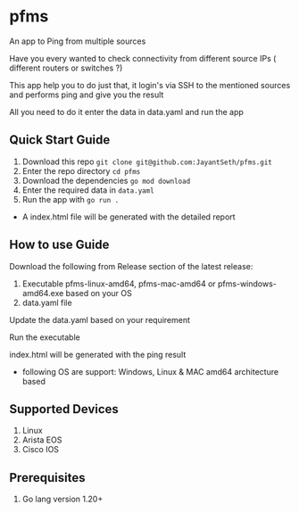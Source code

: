 # pfms
An app to Ping from multiple sources

Have you every wanted to check connectivity from different source IPs ( different routers or switches ?)

This app help you to do just that, it login's via SSH to the mentioned sources and performs ping and give you the result

All you need to do it enter the data in data.yaml and run the app

## Quick Start Guide

1. Download this repo `git clone git@github.com:JayantSeth/pfms.git`
2. Enter the repo directory `cd pfms`
3. Download the dependencies `go mod download`
4. Enter the required data in `data.yaml`
5. Run the app with `go run .`

* A index.html file will be generated with the detailed report 

## How to use Guide

Download the following from Release section of the latest release:
1. Executable pfms-linux-amd64, pfms-mac-amd64 or pfms-windows-amd64.exe based on your OS
2. data.yaml file 

Update the data.yaml based on your requirement

Run the executable

index.html will be generated with the ping result

* following OS are support: Windows, Linux & MAC amd64 architecture based

## Supported Devices
1. Linux
2. Arista EOS
3. Cisco IOS

## Prerequisites
1. Go lang version 1.20+
